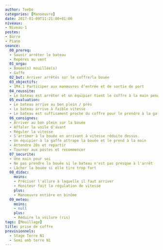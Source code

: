 ```yaml
---
author: Teebo
categories: [Manoeuvre]
date: 2017-01-09T11:21:00+01:00
niveaux:
- Niveau-1
postes:
- Barre
- Piano
seance:
  00_prereq:
  - Savoir arrêter le bateau
  - Repères au vent
  01_orga:
  - Bouée(s) mouillée(s)
  - Gaffe
  02_but: Arriver arrêtés sur le coffre/la bouée
  03_objectifs:
  - 1M4.1 Participer aux manœuvres d’entrée et de sortie de port
  04_reussite:
  - Le bateau est arrêter et un équipier tient le coffre à la main pendant 20s
  05_evaluation:
  - Le bateau arrive au bon plein / près
  - Le bateau arrive à faible vitesse
  - Le bateau est suffisament proche du coffre pour le prendre à la gaffe
  06_consignes:
  - Arriver au bon plein sur la bouée
  - Affaler la voile d'avant
  - Réguler la vitesse
  - S'arrimer à la bouée en arrivant à vitesse réduite dessus.
  - Un équipier à la gaffe attrape la bouée et le prend à la main
  - Attendre 20s et repartir
  - Tourner aux postes et recommencer
  07_securite:
  - Une main pour soi
  - Ne pas prendre la bouée si le bateau n'est pas presque à l'arrêt
  - Lâcher la bouée si elle tire trop fort
  08_didac:
    moins:
    - Préciser l'allure à laquelle il faut arriver
    - Moniteur fait la régulation de vitesse
    plus:
    - Manoeuvre entière en binôme
  09_meteo:
    moins:
    - null
    plus:
    - Réduire la voilure (ris)
tags: [Mouillage]
title: prise de coffre
previsionnels:
  - Stage Terre N1
  - Semi emb terre N1
---
```

